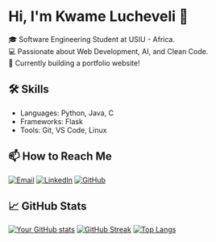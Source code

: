 # Hi, I'm Kwame Lucheveli 👋

🎓 Software Engineering Student at USIU - Africa.  
💻 Passionate about Web Development, AI, and Clean Code.  
🚀 Currently building a portfolio website!

## 🛠 Skills
- Languages: Python, Java, C
- Frameworks: Flask
- Tools: Git, VS Code, Linux

## 📫 How to Reach Me

[![Email](https://img.shields.io/badge/Email-D14836?style=for-the-badge&logo=gmail&logoColor=white)](mailto:amukhobukwame@gmail.com)
[![LinkedIn](https://img.shields.io/badge/LinkedIn-blue?style=for-the-badge&logo=linkedin&logoColor=white)](https://www.linkedin.com/in/kwame-amukhobu-13837620a)
[![GitHub](https://img.shields.io/badge/GitHub-000?style=for-the-badge&logo=github&logoColor=white)](https://github.com/luche3002)


## 📈 GitHub Stats
[![Your GitHub stats](https://github-readme-stats.vercel.app/api?username=luche3002&show_icons=true&theme=radical)](https://github.com/luche3002)
[![GitHub Streak](https://github-readme-streak-stats.herokuapp.com/?user=luche3002&theme=radical)](https://git.io/streak-stats)
[![Top Langs](https://github-readme-stats.vercel.app/api/top-langs/?username=luche3002&layout=compact&theme=radical)](https://github.com/luche3002)



<!--
**joshmadakor1/joshmadakor1** is a ✨ _special_ ✨ repository because its `README.md` (this file) appears on your GitHub profile.

Here are some ideas to get you started:

- 🔭 I’m currently working on ...
- 🌱 I’m currently learning ...
- 👯 I’m looking to collaborate on ...
- 🤔 I’m looking for help with ...
- 💬 Ask me about ...
- 📫 How to reach me: ...
- 😄 Pronouns: ...
- ⚡ Fun fact: ...
-->
